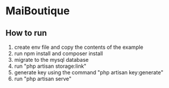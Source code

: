 # MaiBoutique

## How to run

1. create env file and copy the contents of the example
2. run npm install and composer install
3. migrate to the mysql database
4. run "php artisan storage:link"
5. generate key using the command "php artisan key:generate"
6. run "php artisan serve"
